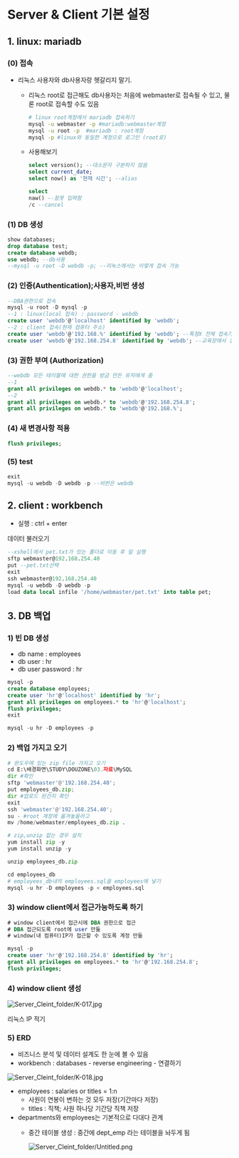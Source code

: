 # Server & Client 기본 설정

## 1. linux: mariadb

### (0) 접속

- 리눅스 사용자와 db사용자랑 헷갈리지 말기.
    - 리눅스 root로 접근해도 db사용자는 처음에 webmaster로 접속될 수 있고, 물론 root로 접속할 수도 있음

        ```bash
        # linux root계정에서 mariadb 접속하기
        mysql -u webmaster -p #mariadb:webmaster계정
        mysql -u root -p  #mariadb : root계정
        mysql -p #linux와 동일한 계정으로 로그인 (root로)
        ```

    - 사용해보기

        ```sql
        select version(); --대소문자 구분하지 않음
        select current_date;
        select now() as '현재 시간'; --alias

        select
        naw() --잘못 입력함
        /c --cancel

        ```

### (1) DB 생성

```sql
show databases;
drop database test;
create database webdb;
use webdb; --db사용
--mysql -u root -D webdb -p; --리눅스에서는 이렇게 접속 가능
```

### (2) 인증(Authentication);사용자,비번 생성

```sql
--DBA권한으로 접속
mysql -u root -D mysql -p
--1 : linux(local 접속) : password - webdb
create user 'webdb'@'localhost' identified by 'webdb';
--2 : client 접속(현재 컴퓨터 주소)
create user 'webdb'@'192.168.%' identified by 'webdb'; --특정X 전체 접속가능
create user 'webdb'@'192.168.254.8' identified by 'webdb'; --교육장에서 접속가능
```

### (3) 권한 부여 (Authorization)

```sql
--webdb 모든 테이블에 대한 권한을 방금 만든 유저에게 줌
--1
grant all privileges on webdb.* to 'webdb'@'localhost';
--2
grant all privileges on webdb.* to 'webdb'@'192.168.254.8';
grant all privileges on webdb.* to 'webdb'@'192.168.%';
```

### (4) 새 변경사항 적용

```sql
flush privileges;
```

### (5) test

```sql
exit
mysql -u webdb -D webdb -p --비번은 webdb
```

## 2. client : workbench

- 실행 : ctrl + enter

데이터 불러오기

```sql
--xshell에서 pet.txt가 있는 폴더로 이동 후 밑 실행
sftp webmaster@192.168.254.40
put --pet.txt선택
exit
ssh webmaster@192.168.254.40
mysql -u webdb -D webdb -p
load data local infile '/home/webmaster/pet.txt' into table pet;
```

## 3. DB 백업

### 1) 빈 DB 생성

- db name : employees
- db user : hr
- db user password : hr

```sql
mysql -p
create database employees;
create user 'hr'@'localhost' identified by 'hr';
grant all privileges on employees.* to 'hr'@'localhost';
flush privileges;
exit

mysql -u hr -D employees -p
```

### 2) 백업 가지고 오기

```python
# 윈도우에 있는 zip file 가지고 오기
cd E:\배경화면\STUDY\DOUZONE\03.자료\MySQL
dir #확인
sftp 'webmaster'@'192.168.254.40';
put employees_db.zip;
dir #업로드 된건지 확인
exit
ssh 'webmaster'@'192.168.254.40';
su - #root 계정에 옮겨놓을라고
mv /home/webmaster/employees_db.zip .

# zip,unzip 없는 경우 설치
yum install zip -y
yum install unzip -y

unzip employees_db.zip

cd employees_db
# employees_db내의 employees.sql을 employees에 넣기
mysql -u hr -D employees -p < employees.sql
```

### 3) window client에서 접근가능하도록 하기

```sql
# window client에서 접근시에 DBA 권한으로 접근
# DBA 접근되도록 root에 user 만듦
# window(내 컴퓨터)IP가 접근할 수 있도록 계정 만듦

mysql -p
create user 'hr'@'192.168.254.8' identified by 'hr';
grant all privileges on employees.* to 'hr'@'192.168.254.8';
flush privileges;
```

### 4) window client 생성

![Server_Cleint_folder/K-017.jpg](Server_Cleint_folder/K-017.jpg)

리눅스 IP 적기

### 5) ERD

- 비즈니스 분석 및 데이터 설계도 한 눈에 볼 수 있음
- workbench : databases - reverse engineering - 연결하기

![Server_Cleint_folder/K-018.jpg](Server_Cleint_folder/K-018.jpg)

- employees : salaries or titles = 1:n
    - 사원이 연봉이 변하는 것 모두 저장(기간마다 저장)
    - titles : 직책; 사원 하나당 기간당 직책 저장
- departments와 employees는 기본적으로 다대다 관계
    - 중간 테이블 생성 : 중간에 dept_emp 라는 테이블을 놔두게 됨

        ![Server_Cleint_folder/Untitled.png](Server_Cleint_folder/Untitled.png)
